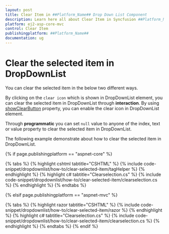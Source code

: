 ```yaml
---
layout: post
title: Clear Item in ##Platform_Name## Drop Down List Component
description: Learn here all about Clear Item in Syncfusion ##Platform_Name## Drop Down List component of Syncfusion Essential JS 2 and more.
platform: ej2-asp-core-mvc
control: Clear Item
publishingplatform: ##Platform_Name##
documentation: ug
---
```



# Clear the selected item in DropDownList

You can clear the selected item in the below two different ways.

By clicking on the `clear icon` which is shown in DropDownList element, you can clear the selected item in DropDownList through **interaction**. By using [showClearButton](https://help.syncfusion.com/cr/cref_files/aspnetcore-js2/Syncfusion.EJ2~Syncfusion.EJ2.DropDowns.DropDownListBuilder~ShowClearButton.html) property, you can enable the clear icon in DropDownList element.

Through **programmatic** you can set `null` value to anyone of the index, text or value property to clear the selected item in DropDownList.

The following example demonstrate about how to clear the selected item in DropDownList.

{% if page.publishingplatform == "aspnet-core" %}

{% tabs %}
{% highlight cshtml tabtitle="CSHTML" %}
{% include code-snippet/dropdownlist/how-to/clear-selected-item/tagHelper %}
{% endhighlight %}
{% highlight c# tabtitle="Clearselection.cs" %}
{% include code-snippet/dropdownlist/how-to/clear-selected-item/clearselection.cs %}
{% endhighlight %}
{% endtabs %}

{% elsif page.publishingplatform == "aspnet-mvc" %}

{% tabs %}
{% highlight razor tabtitle="CSHTML" %}
{% include code-snippet/dropdownlist/how-to/clear-selected-item/razor %}
{% endhighlight %}
{% highlight c# tabtitle="Clearselection.cs" %}
{% include code-snippet/dropdownlist/how-to/clear-selected-item/clearselection.cs %}
{% endhighlight %}
{% endtabs %}
{% endif %}

